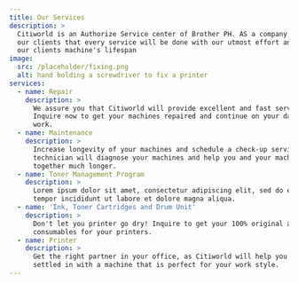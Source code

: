```yaml
---
title: Our Services
description: >
  Citiworld is an Authorize Service center of Brother PH. AS a company we assure
  our clients that every service will be done with our utmost effort and extend
  our clients machine's lifespan
image:
  src: /placeholder/fixing.png
  alt: hand holding a screwdriver to fix a printer
services:
  - name: Repair
    description: >
      We assure you that Citiworld will provide excellent and fast service.
      Inquire now to get your machines repaired and continue on your days of
      work.
  - name: Maintenance
    description: >
      Increase longevity of your machines and schedule a check-up service. Our
      technician will diagnose your machines and help you and your machines stay
      together much longer.
  - name: Toner Management Program
    description: >
      Lorem ipsum dolor sit amet, consectetur adipiscing elit, sed do eiusmod
      tempor incididunt ut labore et dolore magna aliqua.
  - name: 'Ink, Toner Cartridges and Drum Unit'
    description: >
      Don't let you printer go dry! Inquire to get your 100% original and new
      consumables for your printers.
  - name: Printer
    description: >
      Get the right partner in your office, as Citiworld will help you get
      settled in with a machine that is perfect for your work style.
---
```



